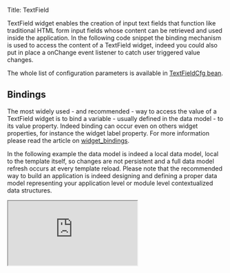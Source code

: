 Title: TextField


TextField widget enables the creation of input text fields that function like traditional HTML form input fields whose content can be retrieved and used inside the application. In the following code snippet the binding mechanism is used to access the content of a TextField widget, indeed you could also put in place a onChange event listener to catch user triggered value changes.

<script src='http://snippets.ariatemplates.com/snippets/github.com/ariatemplates/documentation-code/%VERSION%/snippets/widgets/textfield/Snippet.tpl?tag=wgtTextField&lang=at&outdent=true'></script>

The whole list of configuration parameters is available in [TextFieldCfg bean](http://ariatemplates.com/api/#aria.widgets.CfgBeans:TextFieldCfg).

## Bindings

The most widely used - and recommended - way to access the value of a TextField widget is to bind a variable - usually defined in the data model - to its value property. Indeed binding can occur even on others widget properties, for instance the widget label property. For more information please read the article on [widget_bindings](widget_bindings).

In the following example the data model is indeed a local data model, local to the template itself, so changes are not persistent and a full data model refresh occurs at every template reload. Please note that the recommended way to build an application is indeed designing and defining a proper data model representing your application level or module level contextualized data structures.

<iframe class='samples' src='http://snippets.ariatemplates.com/samples/github.com/ariatemplates/documentation-code/%VERSION%/samples/widgets/textfield/binding/?skip=1' ></iframe>